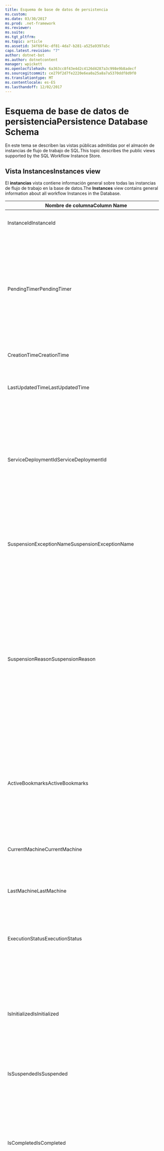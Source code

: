 ```yaml
---
title: Esquema de base de datos de persistencia
ms.custom: 
ms.date: 03/30/2017
ms.prod: .net-framework
ms.reviewer: 
ms.suite: 
ms.tgt_pltfrm: 
ms.topic: article
ms.assetid: 34f69f4c-df81-4da7-b281-a525a9397a5c
caps.latest.revision: "7"
author: dotnet-bot
ms.author: dotnetcontent
manager: wpickett
ms.openlocfilehash: 6a363cc8f43e4d2c4126d4287a3c998e9b8adecf
ms.sourcegitcommit: ce279f2d7fe2220e6ea0a25a8a7a5370ddf8d9f0
ms.translationtype: MT
ms.contentlocale: es-ES
ms.lasthandoff: 12/02/2017
---
```

# <a name="persistence-database-schema"></a><span data-ttu-id="becd1-102">Esquema de base de datos de persistencia</span><span class="sxs-lookup"><span data-stu-id="becd1-102">Persistence Database Schema</span></span>
<span data-ttu-id="becd1-103">En este tema se describen las vistas públicas admitidas por el almacén de instancias de flujo de trabajo de SQL.</span><span class="sxs-lookup"><span data-stu-id="becd1-103">This topic describes the public views supported by the SQL Workflow Instance Store.</span></span>  
  
## <a name="instances-view"></a><span data-ttu-id="becd1-104">Vista Instances</span><span class="sxs-lookup"><span data-stu-id="becd1-104">Instances view</span></span>  
 <span data-ttu-id="becd1-105">El **instancias** vista contiene información general sobre todas las instancias de flujo de trabajo en la base de datos.</span><span class="sxs-lookup"><span data-stu-id="becd1-105">The **Instances** view contains general information about all workflow Instances in the Database.</span></span>  
  
|<span data-ttu-id="becd1-106">Nombre de columna</span><span class="sxs-lookup"><span data-stu-id="becd1-106">Column Name</span></span>|<span data-ttu-id="becd1-107">Tipo de columna</span><span class="sxs-lookup"><span data-stu-id="becd1-107">Column Type</span></span>|<span data-ttu-id="becd1-108">Descripción</span><span class="sxs-lookup"><span data-stu-id="becd1-108">Description</span></span>|  
|-----------------|-----------------|-----------------|  
|<span data-ttu-id="becd1-109">InstanceId</span><span class="sxs-lookup"><span data-stu-id="becd1-109">InstanceId</span></span>|<span data-ttu-id="becd1-110">UniqueIdentifier</span><span class="sxs-lookup"><span data-stu-id="becd1-110">UniqueIdentifier</span></span>|<span data-ttu-id="becd1-111">El identificador de una instancia de flujo de trabajo.</span><span class="sxs-lookup"><span data-stu-id="becd1-111">The ID of a workflow instance.</span></span>|  
|<span data-ttu-id="becd1-112">PendingTimer</span><span class="sxs-lookup"><span data-stu-id="becd1-112">PendingTimer</span></span>|<span data-ttu-id="becd1-113">DateTime</span><span class="sxs-lookup"><span data-stu-id="becd1-113">DateTime</span></span>|<span data-ttu-id="becd1-114">Indica que el flujo de trabajo está bloqueado en una actividad Delay y se reanudará cuando el temporizador expire.</span><span class="sxs-lookup"><span data-stu-id="becd1-114">Indicates that the workflow is blocked on a Delay activity and will be resumed after the timer expires.</span></span> <span data-ttu-id="becd1-115">Este valor puede ser NULL si el flujo de trabajo no está bloqueado esperando que expire un temporizador.</span><span class="sxs-lookup"><span data-stu-id="becd1-115">This value can be null if the workflow is not blocked waiting on a timer to expire.</span></span>|  
|<span data-ttu-id="becd1-116">CreationTime</span><span class="sxs-lookup"><span data-stu-id="becd1-116">CreationTime</span></span>|<span data-ttu-id="becd1-117">DateTime</span><span class="sxs-lookup"><span data-stu-id="becd1-117">DateTime</span></span>|<span data-ttu-id="becd1-118">Indica cuando se creó el flujo de trabajo.</span><span class="sxs-lookup"><span data-stu-id="becd1-118">Indicates when the workflow was created.</span></span>|  
|<span data-ttu-id="becd1-119">LastUpdatedTime</span><span class="sxs-lookup"><span data-stu-id="becd1-119">LastUpdatedTime</span></span>|<span data-ttu-id="becd1-120">DateTime</span><span class="sxs-lookup"><span data-stu-id="becd1-120">DateTime</span></span>|<span data-ttu-id="becd1-121">Indica la última vez que el flujo de trabajo se guardó en la base de datos.</span><span class="sxs-lookup"><span data-stu-id="becd1-121">Indicates the last time that the workflow was persisted to the database.</span></span>|  
|<span data-ttu-id="becd1-122">ServiceDeploymentId</span><span class="sxs-lookup"><span data-stu-id="becd1-122">ServiceDeploymentId</span></span>|<span data-ttu-id="becd1-123">BigInt</span><span class="sxs-lookup"><span data-stu-id="becd1-123">BigInt</span></span>|<span data-ttu-id="becd1-124">Actúa como una clave externa de la vista [ServiceDeployments].</span><span class="sxs-lookup"><span data-stu-id="becd1-124">Acts as a foreign key to the [ServiceDeployments] view.</span></span> <span data-ttu-id="becd1-125">Si la instancia de flujo de trabajo actual es una instancia de un servicio hospedado en web, esta columna tiene un valor, de lo contrario se establece en NULL.</span><span class="sxs-lookup"><span data-stu-id="becd1-125">If the current workflow instance is an instance of a web-hosted service, then this column has a value, otherwise it is set to NULL.</span></span>|  
|<span data-ttu-id="becd1-126">SuspensionExceptionName</span><span class="sxs-lookup"><span data-stu-id="becd1-126">SuspensionExceptionName</span></span>|<span data-ttu-id="becd1-127">Nvarchar(450)</span><span class="sxs-lookup"><span data-stu-id="becd1-127">Nvarchar(450)</span></span>|<span data-ttu-id="becd1-128">Indica el tipo de excepción (por ejemplo InvalidOperationException) que hizo que se suspendiera el flujo de trabajo.</span><span class="sxs-lookup"><span data-stu-id="becd1-128">Indicates the type of exception (e.g. InvalidOperationException) that caused the workflow to suspend.</span></span>|  
|<span data-ttu-id="becd1-129">SuspensionReason</span><span class="sxs-lookup"><span data-stu-id="becd1-129">SuspensionReason</span></span>|<span data-ttu-id="becd1-130">Nvarchar(max)</span><span class="sxs-lookup"><span data-stu-id="becd1-130">Nvarchar(max)</span></span>|<span data-ttu-id="becd1-131">Indica por qué se suspendió la instancia de flujo de trabajo.</span><span class="sxs-lookup"><span data-stu-id="becd1-131">Indicates why the Workflow Instance was suspended.</span></span> <span data-ttu-id="becd1-132">Si una excepción hizo que se suspendiese esta instancia, esta columna contiene el mensaje asociado a la excepción.</span><span class="sxs-lookup"><span data-stu-id="becd1-132">If an exception caused the instance to suspend, then this column contains the message associated with the exception.</span></span><br /><br /> <span data-ttu-id="becd1-133">Si la instancia se suspendió manualmente, esta columna contiene la razón especificada por el usuario para suspender la instancia.</span><span class="sxs-lookup"><span data-stu-id="becd1-133">If the instance was manually suspended, then this column contains the user-specified reason for suspending the instance.</span></span>|  
|<span data-ttu-id="becd1-134">ActiveBookmarks</span><span class="sxs-lookup"><span data-stu-id="becd1-134">ActiveBookmarks</span></span>|<span data-ttu-id="becd1-135">Nvarchar(max)</span><span class="sxs-lookup"><span data-stu-id="becd1-135">Nvarchar(max)</span></span>|<span data-ttu-id="becd1-136">Si la instancia de flujo de trabajo está inactiva, esta propiedad indica en qué marcadores está bloqueada la instancia.</span><span class="sxs-lookup"><span data-stu-id="becd1-136">If the workflow Instance is Idle, this property indicates what bookmarks the instance is blocked on.</span></span> <span data-ttu-id="becd1-137">Si la instancia no está inactiva, esta columna es NULL.</span><span class="sxs-lookup"><span data-stu-id="becd1-137">If the Instance is not idle, then this column is NULL.</span></span>|  
|<span data-ttu-id="becd1-138">CurrentMachine</span><span class="sxs-lookup"><span data-stu-id="becd1-138">CurrentMachine</span></span>|<span data-ttu-id="becd1-139">Nvarchar(128)</span><span class="sxs-lookup"><span data-stu-id="becd1-139">Nvarchar(128)</span></span>|<span data-ttu-id="becd1-140">Indica el nombre del equipo que tiene la instancia de flujo de trabajo actualmente cargada en memoria.</span><span class="sxs-lookup"><span data-stu-id="becd1-140">Indicates the name of the computer currently has the workflow Instance loaded in memory.</span></span>|  
|<span data-ttu-id="becd1-141">LastMachine</span><span class="sxs-lookup"><span data-stu-id="becd1-141">LastMachine</span></span>|<span data-ttu-id="becd1-142">Nvarchar(450)</span><span class="sxs-lookup"><span data-stu-id="becd1-142">Nvarchar(450)</span></span>|<span data-ttu-id="becd1-143">Indica el último equipo que cargó la instancia de flujo de trabajo.</span><span class="sxs-lookup"><span data-stu-id="becd1-143">Indicates the last computer that loaded the workflow instance.</span></span>|  
|<span data-ttu-id="becd1-144">ExecutionStatus</span><span class="sxs-lookup"><span data-stu-id="becd1-144">ExecutionStatus</span></span>|<span data-ttu-id="becd1-145">Nvarchar(450)</span><span class="sxs-lookup"><span data-stu-id="becd1-145">Nvarchar(450)</span></span>|<span data-ttu-id="becd1-146">Indica el estado de ejecución actual del flujo de trabajo.</span><span class="sxs-lookup"><span data-stu-id="becd1-146">Indicates the current execution state of the Workflow.</span></span> <span data-ttu-id="becd1-147">Los Estados posibles incluyen **Executing**, **inactivo**, **cerrado**.</span><span class="sxs-lookup"><span data-stu-id="becd1-147">Possible states include **Executing**, **Idle**, **Closed**.</span></span>|  
|<span data-ttu-id="becd1-148">IsInitialized</span><span class="sxs-lookup"><span data-stu-id="becd1-148">IsInitialized</span></span>|<span data-ttu-id="becd1-149">Bit</span><span class="sxs-lookup"><span data-stu-id="becd1-149">Bit</span></span>|<span data-ttu-id="becd1-150">Indica si se ha inicializado la instancia de flujo de trabajo.</span><span class="sxs-lookup"><span data-stu-id="becd1-150">Indicates whether the workflow instance has been initialized.</span></span> <span data-ttu-id="becd1-151">Una instancia de flujo de trabajo inicializada es una instancia de flujo de trabajo que se ha guardado al menos una vez.</span><span class="sxs-lookup"><span data-stu-id="becd1-151">An initialized workflow instance is a workflow instance that has been persisted at least once.</span></span>|  
|<span data-ttu-id="becd1-152">IsSuspended</span><span class="sxs-lookup"><span data-stu-id="becd1-152">IsSuspended</span></span>|<span data-ttu-id="becd1-153">Bit</span><span class="sxs-lookup"><span data-stu-id="becd1-153">Bit</span></span>|<span data-ttu-id="becd1-154">Indica si se ha suspendido la instancia de flujo de trabajo.</span><span class="sxs-lookup"><span data-stu-id="becd1-154">Indicates whether the workflow instance has been suspended.</span></span>|  
|<span data-ttu-id="becd1-155">IsCompleted</span><span class="sxs-lookup"><span data-stu-id="becd1-155">IsCompleted</span></span>|<span data-ttu-id="becd1-156">Bit</span><span class="sxs-lookup"><span data-stu-id="becd1-156">Bit</span></span>|<span data-ttu-id="becd1-157">Indica si la instancia de flujo de trabajo ha completado la ejecución.</span><span class="sxs-lookup"><span data-stu-id="becd1-157">Indicates whether the Workflow Instance has finished executing.</span></span> <span data-ttu-id="becd1-158">**Nota:** Iif el **InstanceCompletionAction** propiedad está establecida en **DeleteAll**, se quitan las instancias de la vista al finalizar.</span><span class="sxs-lookup"><span data-stu-id="becd1-158">**Note:**  Iif the **InstanceCompletionAction** property is set to **DeleteAll**, the instances are removed from the view upon completion.</span></span>|  
|<span data-ttu-id="becd1-159">EncodingOption</span><span class="sxs-lookup"><span data-stu-id="becd1-159">EncodingOption</span></span>|<span data-ttu-id="becd1-160">TinyInt</span><span class="sxs-lookup"><span data-stu-id="becd1-160">TinyInt</span></span>|<span data-ttu-id="becd1-161">Describe la codificación utilizada para serializar las propiedades de datos.</span><span class="sxs-lookup"><span data-stu-id="becd1-161">Describes the encoding used to serialize the data properties.</span></span><br /><br /> <span data-ttu-id="becd1-162">-0: sin codificación</span><span class="sxs-lookup"><span data-stu-id="becd1-162">-   0 – No encoding</span></span><br /><span data-ttu-id="becd1-163">-1 – GzipStream</span><span class="sxs-lookup"><span data-stu-id="becd1-163">-   1 – GzipStream</span></span>|  
|<span data-ttu-id="becd1-164">ReadWritePrimitiveDataProperties</span><span class="sxs-lookup"><span data-stu-id="becd1-164">ReadWritePrimitiveDataProperties</span></span>|<span data-ttu-id="becd1-165">Varbinary(max)</span><span class="sxs-lookup"><span data-stu-id="becd1-165">Varbinary(max)</span></span>|<span data-ttu-id="becd1-166">Contiene propiedades de datos de instancia serializada que se proporcionarán al motor en tiempo de ejecución de flujo de trabajo cuando se cargue la instancia.</span><span class="sxs-lookup"><span data-stu-id="becd1-166">Contains serialized instance data properties that will be provided back to the workflow Runtime when the instance is loaded.</span></span><br /><br /> <span data-ttu-id="becd1-167">Cada propiedad primitiva es un tipo CLR nativo, lo que significa que no se necesita ningún ensamblado especial para deserializar el objeto binario.</span><span class="sxs-lookup"><span data-stu-id="becd1-167">Each primitive property is a native CLR type, which means that no special assemblies are needed to deserialize the blob.</span></span>|  
|<span data-ttu-id="becd1-168">WriteOnlyPrimitiveDataProperties</span><span class="sxs-lookup"><span data-stu-id="becd1-168">WriteOnlyPrimitiveDataProperties</span></span>|<span data-ttu-id="becd1-169">Varbinary(max)</span><span class="sxs-lookup"><span data-stu-id="becd1-169">Varbinary(max)</span></span>|<span data-ttu-id="becd1-170">Contiene propiedades de datos de instancia serializada que no se proporcionarán al motor en tiempo de ejecución de flujo de trabajo cuando se cargue la instancia.</span><span class="sxs-lookup"><span data-stu-id="becd1-170">Contains serialized instance data properties that are not provided back to the workflow runtime when the instance is loaded.</span></span><br /><br /> <span data-ttu-id="becd1-171">Cada propiedad primitiva es un tipo CLR nativo, lo que significa que no se necesita ningún ensamblado especial para deserializar el objeto binario.</span><span class="sxs-lookup"><span data-stu-id="becd1-171">Each primitive property is a native CLR type, which means that no special assemblies are needed to deserialize the blob.</span></span>|  
|<span data-ttu-id="becd1-172">ReadWriteComplexDataProperties</span><span class="sxs-lookup"><span data-stu-id="becd1-172">ReadWriteComplexDataProperties</span></span>|<span data-ttu-id="becd1-173">Varbinary(max)</span><span class="sxs-lookup"><span data-stu-id="becd1-173">Varbinary(max)</span></span>|<span data-ttu-id="becd1-174">Contiene propiedades de datos de instancia serializada que se proporcionarán al motor en tiempo de ejecución de flujo de trabajo cuando se cargue la instancia.</span><span class="sxs-lookup"><span data-stu-id="becd1-174">Contains serialized instance data properties that will be provided back to the workflow runtime when the instance is loaded.</span></span><br /><br /> <span data-ttu-id="becd1-175">Un deserializador requeriría conocimiento sobre todos los tipos de objeto almacenados en este objeto binario.</span><span class="sxs-lookup"><span data-stu-id="becd1-175">A deserializer would require knowledge of all object types stored in this blob.</span></span>|  
|<span data-ttu-id="becd1-176">WriteOnlyComplexDataProperties</span><span class="sxs-lookup"><span data-stu-id="becd1-176">WriteOnlyComplexDataProperties</span></span>|<span data-ttu-id="becd1-177">Varbinary(max)</span><span class="sxs-lookup"><span data-stu-id="becd1-177">Varbinary(max)</span></span>|<span data-ttu-id="becd1-178">Contiene propiedades de datos de instancia serializada que no se proporcionarán al motor en tiempo de ejecución de flujo de trabajo cuando se cargue la instancia.</span><span class="sxs-lookup"><span data-stu-id="becd1-178">Contains serialized instance data properties that are not provided back to the workflow runtime when the instance is loaded.</span></span><br /><br /> <span data-ttu-id="becd1-179">Un deserializador requeriría conocimiento sobre todos los tipos de objeto almacenados en este objeto binario.</span><span class="sxs-lookup"><span data-stu-id="becd1-179">A deserializer would require knowledge of all object types stored in this blob.</span></span>|  
|<span data-ttu-id="becd1-180">IdentityName</span><span class="sxs-lookup"><span data-stu-id="becd1-180">IdentityName</span></span>|<span data-ttu-id="becd1-181">Nvarchar(max)</span><span class="sxs-lookup"><span data-stu-id="becd1-181">Nvarchar(max)</span></span>|<span data-ttu-id="becd1-182">Nombre de la definición de flujo de trabajo.</span><span class="sxs-lookup"><span data-stu-id="becd1-182">The name of the workflow definition.</span></span>|  
|<span data-ttu-id="becd1-183">IdentityPackage</span><span class="sxs-lookup"><span data-stu-id="becd1-183">IdentityPackage</span></span>|<span data-ttu-id="becd1-184">Nvarchar(max)</span><span class="sxs-lookup"><span data-stu-id="becd1-184">Nvarchar(max)</span></span>|<span data-ttu-id="becd1-185">Información de paquete indicada cuando se creó el flujo de trabajo (como el nombre del ensamblado).</span><span class="sxs-lookup"><span data-stu-id="becd1-185">The package information given when the workflow was created (such as the assembly name).</span></span>|  
|<span data-ttu-id="becd1-186">Compilar</span><span class="sxs-lookup"><span data-stu-id="becd1-186">Build</span></span>|<span data-ttu-id="becd1-187">BigInt</span><span class="sxs-lookup"><span data-stu-id="becd1-187">BigInt</span></span>|<span data-ttu-id="becd1-188">Número de compilación de la versión de flujo de trabajo.</span><span class="sxs-lookup"><span data-stu-id="becd1-188">The build number of the workflow version.</span></span>|  
|<span data-ttu-id="becd1-189">Major</span><span class="sxs-lookup"><span data-stu-id="becd1-189">Major</span></span>|<span data-ttu-id="becd1-190">BigInt</span><span class="sxs-lookup"><span data-stu-id="becd1-190">BigInt</span></span>|<span data-ttu-id="becd1-191">Número principal de la versión de flujo de trabajo.</span><span class="sxs-lookup"><span data-stu-id="becd1-191">The major number of the workflow version.</span></span>|  
|<span data-ttu-id="becd1-192">Minor</span><span class="sxs-lookup"><span data-stu-id="becd1-192">Minor</span></span>|<span data-ttu-id="becd1-193">BigInt</span><span class="sxs-lookup"><span data-stu-id="becd1-193">BigInt</span></span>|<span data-ttu-id="becd1-194">Número secundario de la versión de flujo de trabajo.</span><span class="sxs-lookup"><span data-stu-id="becd1-194">The minor number of the workflow version.</span></span>|  
|<span data-ttu-id="becd1-195">Revisión</span><span class="sxs-lookup"><span data-stu-id="becd1-195">Revision</span></span>|<span data-ttu-id="becd1-196">BigInt</span><span class="sxs-lookup"><span data-stu-id="becd1-196">BigInt</span></span>|<span data-ttu-id="becd1-197">Número de revisión de la versión de flujo de trabajo.</span><span class="sxs-lookup"><span data-stu-id="becd1-197">The revision number of the workflow version.</span></span>|  
  
> [!CAUTION]
>  <span data-ttu-id="becd1-198">El **instancias** vista también contiene un desencadenador Delete.</span><span class="sxs-lookup"><span data-stu-id="becd1-198">The **Instances** view also contains a Delete trigger.</span></span> <span data-ttu-id="becd1-199">Los usuarios con los permisos adecuados pueden ejecutar instrucciones de eliminación en esta vista que eliminarán de forma obligatoria las instancias de flujo de trabajo de la base de datos.</span><span class="sxs-lookup"><span data-stu-id="becd1-199">Users with the appropriate permissions can execute delete statements against this view that will forcefully remove workflow Instances from the Database.</span></span> <span data-ttu-id="becd1-200">Recomendamos eliminar directamente en la vista únicamente como último recurso, ya que la eliminación de una instancia bajo el motor el tiempo de ejecución de flujo de trabajo puede producir consecuencias imprevistas.</span><span class="sxs-lookup"><span data-stu-id="becd1-200">We recommend deleting directly from the view only as a last resort because deleting an instance from underneath the workflow runtime could result in unintended consequences.</span></span> <span data-ttu-id="becd1-201">En su lugar, utilice el extremo de administración de instancias de flujo de trabajo para hacer que el motor en tiempo de ejecución de flujo de trabajo complete la instancia.</span><span class="sxs-lookup"><span data-stu-id="becd1-201">Instead, use the Workflow Instance Management Endpoint to have the workflow runtime terminate the instance.</span></span> <span data-ttu-id="becd1-202">Si desea eliminar un gran número de Instancias de la vista, asegúrese de que no existe ningún motor en tiempo de ejecución activo que pueda estar trabajando en estas instancias.</span><span class="sxs-lookup"><span data-stu-id="becd1-202">If you want to delete a large number of Instances from the view, make sure there are no active runtimes that could be operating on these instances.</span></span>  
  
## <a name="servicedeployments-view"></a><span data-ttu-id="becd1-203">Vista ServiceDeployments</span><span class="sxs-lookup"><span data-stu-id="becd1-203">ServiceDeployments view</span></span>  
 <span data-ttu-id="becd1-204">El **ServiceDeployments** vista contiene información de implementación para todas las aplicaciones Web (IIS / WAS) los servicios de flujo de trabajo hospedados.</span><span class="sxs-lookup"><span data-stu-id="becd1-204">The **ServiceDeployments** view contains deployment information for all Web (IIS/WAS) hosted workflow services.</span></span> <span data-ttu-id="becd1-205">Cada instancia de flujo de trabajo que está hospedado en Web contendrá un **ServiceDeploymentId** que hace referencia a una fila en esta vista.</span><span class="sxs-lookup"><span data-stu-id="becd1-205">Each workflow instance that is Web-hosted will contain a **ServiceDeploymentId** that refers to a row in this view.</span></span>  
  
|<span data-ttu-id="becd1-206">Nombre de columna</span><span class="sxs-lookup"><span data-stu-id="becd1-206">Column Name</span></span>|<span data-ttu-id="becd1-207">Tipo de columna</span><span class="sxs-lookup"><span data-stu-id="becd1-207">Column Type</span></span>|<span data-ttu-id="becd1-208">Descripción</span><span class="sxs-lookup"><span data-stu-id="becd1-208">Description</span></span>|  
|-----------------|-----------------|-----------------|  
|<span data-ttu-id="becd1-209">ServiceDeploymentId</span><span class="sxs-lookup"><span data-stu-id="becd1-209">ServiceDeploymentId</span></span>|<span data-ttu-id="becd1-210">BigInt</span><span class="sxs-lookup"><span data-stu-id="becd1-210">BigInt</span></span>|<span data-ttu-id="becd1-211">La clave principal para esta vista.</span><span class="sxs-lookup"><span data-stu-id="becd1-211">The primary key for this view.</span></span>|  
|<span data-ttu-id="becd1-212">SiteName</span><span class="sxs-lookup"><span data-stu-id="becd1-212">SiteName</span></span>|<span data-ttu-id="becd1-213">Nvarchar(max)</span><span class="sxs-lookup"><span data-stu-id="becd1-213">Nvarchar(max)</span></span>|<span data-ttu-id="becd1-214">Representa el nombre del sitio que contiene el servicio de flujo de trabajo (por ejemplo, **sitio Web predeterminado**).</span><span class="sxs-lookup"><span data-stu-id="becd1-214">Represents the name of the site that contains the workflow service (e.g. **Default Web Site**).</span></span>|  
|<span data-ttu-id="becd1-215">RelativeServicePath</span><span class="sxs-lookup"><span data-stu-id="becd1-215">RelativeServicePath</span></span>|<span data-ttu-id="becd1-216">Nvarchar(max)</span><span class="sxs-lookup"><span data-stu-id="becd1-216">Nvarchar(max)</span></span>|<span data-ttu-id="becd1-217">Representa la ruta de acceso virtual relativa al sitio que señala al servicio de flujo de trabajo.</span><span class="sxs-lookup"><span data-stu-id="becd1-217">Represents the virtual path relative to the site that points to the workflow service.</span></span> <span data-ttu-id="becd1-218">(p. ej.  **/app1/PurchaseOrderService.svc**).</span><span class="sxs-lookup"><span data-stu-id="becd1-218">(e.g.  **/app1/PurchaseOrderService.svc**).</span></span>|  
|<span data-ttu-id="becd1-219">RelativeApplicationPath</span><span class="sxs-lookup"><span data-stu-id="becd1-219">RelativeApplicationPath</span></span>|<span data-ttu-id="becd1-220">Nvarchar(max)</span><span class="sxs-lookup"><span data-stu-id="becd1-220">Nvarchar(max)</span></span>|<span data-ttu-id="becd1-221">Representa la ruta de acceso virtual relativa al sitio que señala a una aplicación que contiene el servicio de flujo de trabajo.</span><span class="sxs-lookup"><span data-stu-id="becd1-221">Represents the virtual path relative to the site that points to an application that contains the workflow service.</span></span> <span data-ttu-id="becd1-222">(por ejemplo, **/App1**).</span><span class="sxs-lookup"><span data-stu-id="becd1-222">(e.g. **/app1**).</span></span>|  
|<span data-ttu-id="becd1-223">ServiceName</span><span class="sxs-lookup"><span data-stu-id="becd1-223">ServiceName</span></span>|<span data-ttu-id="becd1-224">Nvarchar(max)</span><span class="sxs-lookup"><span data-stu-id="becd1-224">Nvarchar(max)</span></span>|<span data-ttu-id="becd1-225">Representa el nombre del servicio de flujo de trabajo.</span><span class="sxs-lookup"><span data-stu-id="becd1-225">Represents the name of the workflow Service.</span></span> <span data-ttu-id="becd1-226">(por ejemplo, **PurchaseOrderService**).</span><span class="sxs-lookup"><span data-stu-id="becd1-226">(e.g. **PurchaseOrderService**).</span></span>|  
|<span data-ttu-id="becd1-227">ServiceNamespace</span><span class="sxs-lookup"><span data-stu-id="becd1-227">ServiceNamespace</span></span>|<span data-ttu-id="becd1-228">Nvarchar(max)</span><span class="sxs-lookup"><span data-stu-id="becd1-228">Nvarchar(max)</span></span>|<span data-ttu-id="becd1-229">Representa el espacio de nombres del servicio de flujo de trabajo.</span><span class="sxs-lookup"><span data-stu-id="becd1-229">Represents the namespace of the workflow Service.</span></span> <span data-ttu-id="becd1-230">(por ejemplo, **MyCompany**).</span><span class="sxs-lookup"><span data-stu-id="becd1-230">(e.g. **MyCompany**).</span></span>|  
  
 <span data-ttu-id="becd1-231">La vista ServiceDeployments también contiene un desencadenador Delete.</span><span class="sxs-lookup"><span data-stu-id="becd1-231">The ServiceDeployments View also contains a Delete trigger.</span></span> <span data-ttu-id="becd1-232">Los usuarios con los permisos adecuados pueden ejecutar instrucciones de eliminación en esta vista para quitar las entradas de ServiceDeployment de la base de datos.</span><span class="sxs-lookup"><span data-stu-id="becd1-232">Users with the appropriate permissions can execute delete statements against this view to remove ServiceDeployment entries from the Database.</span></span> <span data-ttu-id="becd1-233">Tenga en cuenta lo siguiente:</span><span class="sxs-lookup"><span data-stu-id="becd1-233">Note that:</span></span>  
  
1.  <span data-ttu-id="becd1-234">La eliminación de las entradas de esta vista es costoso, ya que toda la base de datos debe estar bloqueada antes de realizar esta operación.</span><span class="sxs-lookup"><span data-stu-id="becd1-234">Deleting entries from this view is costly since the entire Database must be locked prior to performing this operation.</span></span> <span data-ttu-id="becd1-235">Esto es necesario para evitar la situación en la que una instancia de flujo de trabajo puede hacer referencia a una entrada de ServiceDeployment no existente.</span><span class="sxs-lookup"><span data-stu-id="becd1-235">This is necessary to avoid the scenario where a workflow Instance could refer to a non-existent ServiceDeployment entry.</span></span> <span data-ttu-id="becd1-236">Elimine elementos de esta vista únicamente durante tiempos de inactividad o periodos de mantenimiento.</span><span class="sxs-lookup"><span data-stu-id="becd1-236">Delete from this view only during down times / maintenance windows.</span></span>  
  
2.  <span data-ttu-id="becd1-237">Cualquier intento de eliminar una fila de ServiceDeployment que hace referencia a las entradas de la **instancias** vista dará como resultado una operación inefectiva.</span><span class="sxs-lookup"><span data-stu-id="becd1-237">Any attempt to delete a ServiceDeployment row which is referenced to by entries in the **Instances** view will result in a no-op.</span></span> <span data-ttu-id="becd1-238">Solo puede eliminar las filas de ServiceDeployment con cero referencias.</span><span class="sxs-lookup"><span data-stu-id="becd1-238">You can only delete ServiceDeployment rows with zero references.</span></span>  
  
## <a name="instancepromotedproperties-view"></a><span data-ttu-id="becd1-239">Vista InstancePromotedProperties</span><span class="sxs-lookup"><span data-stu-id="becd1-239">InstancePromotedProperties view</span></span>  
 <span data-ttu-id="becd1-240">El **InstancePromotedProperties** vista contiene información para todas las propiedades promocionadas especificados por el usuario.</span><span class="sxs-lookup"><span data-stu-id="becd1-240">The **InstancePromotedProperties** view contains information for all the promoted properties that are specified by the user.</span></span> <span data-ttu-id="becd1-241">Una propiedad promovida funciona como una propiedad de primera clase, que un usuario puede utilizar en consultas para recuperar instancias.</span><span class="sxs-lookup"><span data-stu-id="becd1-241">A promoted property functions as a first-class property, which a user can use in queries to retrieve instances.</span></span>  <span data-ttu-id="becd1-242">Por ejemplo, un usuario podría agregar una promoción de PurchaseOrder que siempre almacena el costo de un pedido en el **Value1** columna.</span><span class="sxs-lookup"><span data-stu-id="becd1-242">For example, a user could add a PurchaseOrder promotion which always stores the cost of an order in the **Value1** column.</span></span> <span data-ttu-id="becd1-243">Esto permitiría a un usuario consultar todos los pedidos cuyo costo supera un determinado valor.</span><span class="sxs-lookup"><span data-stu-id="becd1-243">This would enable a user to query for all purchase orders whose cost exceeds a certain value.</span></span>  
  
|<span data-ttu-id="becd1-244">Tipo de columna</span><span class="sxs-lookup"><span data-stu-id="becd1-244">Column Type</span></span>|<span data-ttu-id="becd1-245">Tipo de columna</span><span class="sxs-lookup"><span data-stu-id="becd1-245">Column Type</span></span>|<span data-ttu-id="becd1-246">Descripción</span><span class="sxs-lookup"><span data-stu-id="becd1-246">Description</span></span>|  
|-|-|-|  
|<span data-ttu-id="becd1-247">InstanceId</span><span class="sxs-lookup"><span data-stu-id="becd1-247">InstanceId</span></span>|<span data-ttu-id="becd1-248">UniqueIdentifier</span><span class="sxs-lookup"><span data-stu-id="becd1-248">UniqueIdentifier</span></span>|<span data-ttu-id="becd1-249">El identificador de la instancia de flujo de trabajo</span><span class="sxs-lookup"><span data-stu-id="becd1-249">The ID of the Workflow Instance</span></span>|  
|<span data-ttu-id="becd1-250">EncodingOption</span><span class="sxs-lookup"><span data-stu-id="becd1-250">EncodingOption</span></span>|<span data-ttu-id="becd1-251">TinyInt</span><span class="sxs-lookup"><span data-stu-id="becd1-251">TinyInt</span></span>|<span data-ttu-id="becd1-252">Describe la codificación utilizada para serializar las propiedades binarias promovidas.</span><span class="sxs-lookup"><span data-stu-id="becd1-252">Describes the encoding used to serialize the promoted binary properties.</span></span><br /><br /> <span data-ttu-id="becd1-253">-0: sin codificación</span><span class="sxs-lookup"><span data-stu-id="becd1-253">-   0 – No encoding</span></span><br /><span data-ttu-id="becd1-254">-1 – GZipStream</span><span class="sxs-lookup"><span data-stu-id="becd1-254">-   1 – GZipStream</span></span>|  
|<span data-ttu-id="becd1-255">PromotionName</span><span class="sxs-lookup"><span data-stu-id="becd1-255">PromotionName</span></span>|<span data-ttu-id="becd1-256">Nvarchar(400)</span><span class="sxs-lookup"><span data-stu-id="becd1-256">Nvarchar(400)</span></span>|<span data-ttu-id="becd1-257">El nombre del promoción asociada con esta instancia.</span><span class="sxs-lookup"><span data-stu-id="becd1-257">The name of the Promotion associated with this instance.</span></span> <span data-ttu-id="becd1-258">El valor de PromotionName es necesario para agregar contexto a las columnas genéricas de esta fila.</span><span class="sxs-lookup"><span data-stu-id="becd1-258">The PromotionName is needed to add context to the generic columns in this row.</span></span><br /><br /> <span data-ttu-id="becd1-259">Por ejemplo, el valor de PromotionName en PurchaseOrder podría indicar que Value1 contiene el costo del pedido, Value2 contiene el nombre del cliente que realizó el pedido, Value3 contiene la dirección del cliente, etc.</span><span class="sxs-lookup"><span data-stu-id="becd1-259">For example, a PromotionName of PurchaseOrder could indicate that Value1 contains the cost of the order, Value2 contains the name of the customer who placed the order, Value 3 contains the address of the customer, and so on.</span></span>|  
|<span data-ttu-id="becd1-260">Value[1-32]</span><span class="sxs-lookup"><span data-stu-id="becd1-260">Value[1-32]</span></span>|<span data-ttu-id="becd1-261">SqlVariant</span><span class="sxs-lookup"><span data-stu-id="becd1-261">SqlVariant</span></span>|<span data-ttu-id="becd1-262">Value[1-32] contiene valores que se pueden almacenar en una columna SqlVariant.</span><span class="sxs-lookup"><span data-stu-id="becd1-262">Value[1-32] contains values that can be stored in a SqlVariant column.</span></span> <span data-ttu-id="becd1-263">Una única promoción no puede contener más de 32 valores SqlVariant.</span><span class="sxs-lookup"><span data-stu-id="becd1-263">A single promotion cannot contain more than 32 SqlVariants.</span></span>|  
|<span data-ttu-id="becd1-264">Value[33-64]</span><span class="sxs-lookup"><span data-stu-id="becd1-264">Value[33-64]</span></span>|<span data-ttu-id="becd1-265">Varbinary(max)</span><span class="sxs-lookup"><span data-stu-id="becd1-265">Varbinary(max)</span></span>|<span data-ttu-id="becd1-266">Value[33-64] contiene valores serializados. Por ejemplo, Value33 podría contener un JPEG de un artículo que se compra.</span><span class="sxs-lookup"><span data-stu-id="becd1-266">Value[33-64] contains serialized values.For instance, Value33 could contain a JPEG of an item being purchased.</span></span> <span data-ttu-id="becd1-267">Una única promoción no puede contener más de 32 propiedades binarias.</span><span class="sxs-lookup"><span data-stu-id="becd1-267">A single promotion cannot contain more than 32 binary properties</span></span>|  
  
 <span data-ttu-id="becd1-268">La vista InstancePromotedProperties está enlazada a un esquema, lo que significa que los usuarios pueden agregar índices en una o más columnas para optimizar las consultas con respecto a esta vista.</span><span class="sxs-lookup"><span data-stu-id="becd1-268">The InstancePromotedProperties view is schema bound, which means that users can add indices on one or more columns in order to optimize queries against this view.</span></span>  
  
> [!NOTE]
>  <span data-ttu-id="becd1-269">Una vista indizada requiere más almacenamiento y agrega sobrecarga de procesamiento adicional.</span><span class="sxs-lookup"><span data-stu-id="becd1-269">An indexed view requires more storage and adds additional processing overhead.</span></span> <span data-ttu-id="becd1-270">Consulte [mejora del rendimiento con vistas indizadas de SQL Server 2008](http://go.microsoft.com/fwlink/?LinkId=179529) para obtener más información.</span><span class="sxs-lookup"><span data-stu-id="becd1-270">Please refer to [Improving Performance with SQL Server 2008 Indexed Views](http://go.microsoft.com/fwlink/?LinkId=179529) for more information.</span></span>

